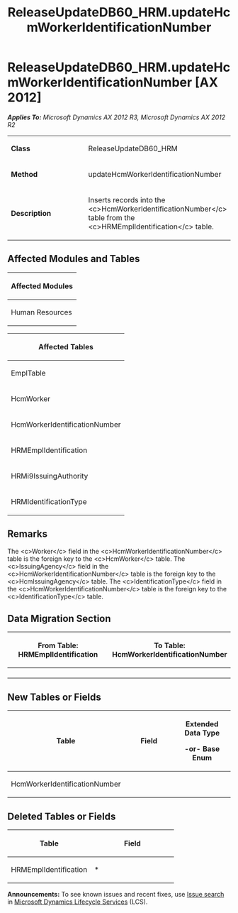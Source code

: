 ﻿---
title: ReleaseUpdateDB60_HRM.updateHcmWorkerIdentificationNumber
TOCTitle: ReleaseUpdateDB60_HRM.updateHcmWorkerIdentificationNumber
ms:assetid: 183503f3-eadc-a8cb-caca-beb220ef8175
ms:mtpsurl: https://msdn.microsoft.com/en-us/library/JJ718598(v=AX.60)
ms:contentKeyID: 49706879
ms.date: 05/18/2015
mtps_version: v=AX.60
---

# ReleaseUpdateDB60\_HRM.updateHcmWorkerIdentificationNumber [AX 2012]


_**Applies To:** Microsoft Dynamics AX 2012 R3, Microsoft Dynamics AX 2012 R2_

<table>
<colgroup>
<col style="width: 50%" />
<col style="width: 50%" />
</colgroup>
<tbody>
<tr class="odd">
<td><p><strong>Class</strong></p></td>
<td><p>ReleaseUpdateDB60_HRM</p></td>
</tr>
<tr class="even">
<td><p><strong>Method</strong></p></td>
<td><p>updateHcmWorkerIdentificationNumber</p></td>
</tr>
<tr class="odd">
<td><p><strong>Description</strong></p></td>
<td><p>Inserts records into the &lt;c&gt;HcmWorkerIdentificationNumber&lt;/c&gt; table from the &lt;c&gt;HRMEmplIdentification&lt;/c&gt; table.</p></td>
</tr>
</tbody>
</table>


## Affected Modules and Tables

<table>
<colgroup>
<col style="width: 100%" />
</colgroup>
<thead>
<tr class="header">
<th><p>Affected Modules</p></th>
</tr>
</thead>
<tbody>
<tr class="odd">
<td><p>Human Resources</p></td>
</tr>
</tbody>
</table>


<table>
<colgroup>
<col style="width: 100%" />
</colgroup>
<thead>
<tr class="header">
<th><p>Affected Tables</p></th>
</tr>
</thead>
<tbody>
<tr class="odd">
<td><p>EmplTable</p></td>
</tr>
<tr class="even">
<td><p>HcmWorker</p></td>
</tr>
<tr class="odd">
<td><p>HcmWorkerIdentificationNumber</p></td>
</tr>
<tr class="even">
<td><p>HRMEmplIdentification</p></td>
</tr>
<tr class="odd">
<td><p>HRMi9IssuingAuthority</p></td>
</tr>
<tr class="even">
<td><p>HRMIdentificationType</p></td>
</tr>
</tbody>
</table>


## Remarks

The \<c\>Worker\</c\> field in the \<c\>HcmWorkerIdentificationNumber\</c\> table is the foreign key to the \<c\>HcmWorker\</c\> table. The \<c\>IssuingAgency\</c\> field in the \<c\>HcmWorkerIdentificationNumber\</c\> table is the foreign key to the \<c\>HcmIssuingAgency\</c\> table. The \<c\>IdentificationType\</c\> field in the \<c\>HcmWorkerIdentificationNumber\</c\> table is the foreign key to the \<c\>IdentificationType\</c\> table.

## Data Migration Section

<table>
<colgroup>
<col style="width: 50%" />
<col style="width: 50%" />
</colgroup>
<thead>
<tr class="header">
<th><p>From Table: HRMEmplIdentification</p></th>
<th><p>To Table: HcmWorkerIdentificationNumber</p></th>
</tr>
</thead>
<tbody>
<tr class="odd">
<td><p></p></td>
<td><p></p></td>
</tr>
</tbody>
</table>


## New Tables or Fields

<table>
<colgroup>
<col style="width: 33%" />
<col style="width: 33%" />
<col style="width: 33%" />
</colgroup>
<thead>
<tr class="header">
<th><p>Table</p></th>
<th><p>Field</p></th>
<th><p>Extended Data Type</p>
<p>-or- Base Enum</p></th>
</tr>
</thead>
<tbody>
<tr class="odd">
<td><p>HcmWorkerIdentificationNumber</p></td>
<td><p></p></td>
<td><p></p></td>
</tr>
</tbody>
</table>


## Deleted Tables or Fields

<table>
<colgroup>
<col style="width: 50%" />
<col style="width: 50%" />
</colgroup>
<thead>
<tr class="header">
<th><p>Table</p></th>
<th><p>Field</p></th>
</tr>
</thead>
<tbody>
<tr class="odd">
<td><p>HRMEmplIdentification</p></td>
<td><p>*</p></td>
</tr>
</tbody>
</table>

  
**Announcements:** To see known issues and recent fixes, use [Issue search](http://go.microsoft.com/fwlink/?linkid=389258) in [Microsoft Dynamics Lifecycle Services](http://go.microsoft.com/fwlink/?linkid=306505) (LCS).

